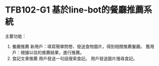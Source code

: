 # TFB102-G1 基於line-bot的餐廳推薦系統
主要功能：
1. 餐廳推薦
    新用戶：填寫簡單問卷、發送食物圖片，得到相關推薦餐廳。
    舊用戶：根據以往的推薦結果，進行推薦。
2. 食記文章推薦
    用戶發送一句話搜索食記。
    用戶發送圖片搜尋食記。
